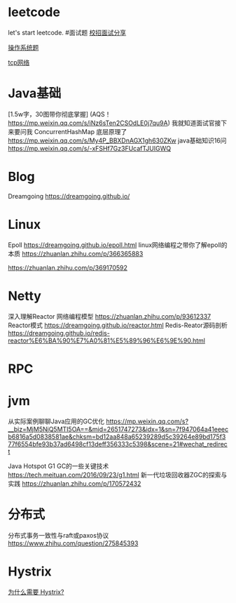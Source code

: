 # leetcode
let's start leetcode.
#面试题
[校招面试分享](https://leetcode-cn.com/circle/discuss/t7l1s2/)

[操作系统题](https://leetcode-cn.com/circle/discuss/zIxrWn/)

[tcp网络](https://leetcode-cn.com/circle/discuss/aqTOW4/)


# Java基础
[1.5w字，30图带你彻底掌握] (AQS！https://mp.weixin.qq.com/s/iNz6sTen2CSOdLE0j7qu9A)
我就知道面试官接下来要问我 ConcurrentHashMap 底层原理了 https://mp.weixin.qq.com/s/My4P_BBXDnAGX1gh630ZKw
java基础知识16问 https://mp.weixin.qq.com/s/-xFSHf7Gz3FUcafTJUIGWQ

# Blog
Dreamgoing https://dreamgoing.github.io/
# Linux
Epoll 
https://dreamgoing.github.io/epoll.html
linux网络编程之带你了解epoll的本质
https://zhuanlan.zhihu.com/p/366365883

https://zhuanlan.zhihu.com/p/369170592

# Netty
深入理解Reactor 网络编程模型 https://zhuanlan.zhihu.com/p/93612337
Reactor模式 https://dreamgoing.github.io/reactor.html
Redis-Reator源码剖析 https://dreamgoing.github.io/redis-reactor%E6%BA%90%E7%A0%81%E5%89%96%E6%9E%90.html

# RPC

# jvm
从实际案例聊聊Java应用的GC优化
https://mp.weixin.qq.com/s?__biz=MjM5NjQ5MTI5OA==&mid=2651747273&idx=1&sn=7f947064a41eeecb6816a5d0838581ae&chksm=bd12aa848a65239289d5c39264e89bd175f377f6554bfe93b37ad6498cf13deff356333c5398&scene=21#wechat_redirect

Java Hotspot G1 GC的一些关键技术
https://tech.meituan.com/2016/09/23/g1.html
新一代垃圾回收器ZGC的探索与实践
https://zhuanlan.zhihu.com/p/170572432

# 分布式
分布式事务一致性与raft或paxos协议
https://www.zhihu.com/question/275845393

# Hystrix
[为什么需要 Hystrix?](https://mp.weixin.qq.com/s/Lkj0T1xpBj7DImYcGlz0Bg)
